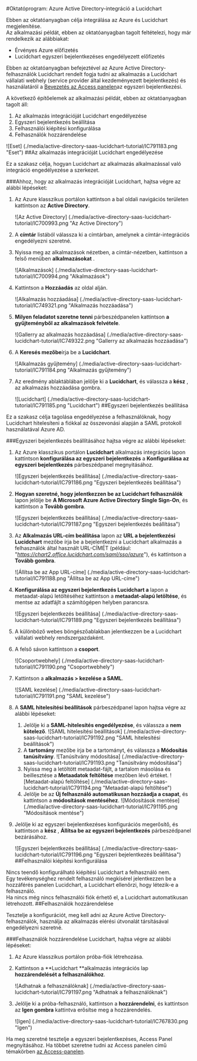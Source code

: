 <properties 
    pageTitle="Oktatóprogram: Azure Active Directory-integráció a Lucidchart |} Microsoft Azure" 
    description="Megtudhatja, hogyan használhatja a Lucidchart az Azure Active Directory ahhoz, hogy az egyszeri bejelentkezés, automatikus kiépítési és az egyéb!" 
    services="active-directory" 
    authors="jeevansd"  
    documentationCenter="na" 
    manager="femila"/>
<tags 
    ms.service="active-directory" 
    ms.devlang="na" 
    ms.topic="article" 
    ms.tgt_pltfrm="na" 
    ms.workload="identity" 
    ms.date="09/29/2016" 
    ms.author="jeedes" />

#<a name="tutorial-azure-active-directory-integration-with-lucidchart"></a>Oktatóprogram: Azure Active Directory-integráció a Lucidchart
  
Ebben az oktatóanyagban célja integrálása az Azure és Lucidchart megjelenítése.  
Az alkalmazási példát, ebben az oktatóanyagban tagolt feltételezi, hogy már rendelkezik az alábbiakat:

-   Érvényes Azure előfizetés
-   Lucidchart egyszeri bejelentkezéses engedélyezett előfizetés
  
Ebben az oktatóanyagban befejeztével az Azure Active Directory-felhasználók Lucidchart rendelt fogja tudni az alkalmazás a Lucidchart vállalati webhely (service provider által kezdeményezett bejelentkezés) és használatáról a [Bevezetés az Access panelen](active-directory-saas-access-panel-introduction.md)az egyszeri bejelentkezési.
  
A következő építőelemek az alkalmazási példát, ebben az oktatóanyagban tagolt áll:

1.  Az alkalmazás integrációját Lucidchart engedélyezése
2.  Egyszeri bejelentkezés beállítása
3.  Felhasználói kiépítési konfigurálása
4.  Felhasználók hozzárendelése

![Eset] (./media/active-directory-saas-lucidchart-tutorial/IC791183.png "Eset")
##<a name="enabling-the-application-integration-for-lucidchart"></a>Az alkalmazás integrációját Lucidchart engedélyezése
  
Ez a szakasz célja, hogyan Lucidchart az alkalmazás alkalmazással való integráció engedélyezése a szerkezet.

###<a name="to-enable-the-application-integration-for-lucidchart-perform-the-following-steps"></a>Ahhoz, hogy az alkalmazás integrációját Lucidchart, hajtsa végre az alábbi lépéseket:

1.  Az Azure klasszikus portálon kattintson a bal oldali navigációs területen kattintson az **Active Directory**.

    ![Az Active Directory] (./media/active-directory-saas-lucidchart-tutorial/IC700993.png "Az Active Directory")

2.  A **címtár** listából válassza ki a címtárban, amelynek a címtár-integrációs engedélyezni szeretné.

3.  Nyissa meg az alkalmazások nézetben, a címtár-nézetben, kattintson a felső menüben **alkalmazásokat** .

    ![Alkalmazások] (./media/active-directory-saas-lucidchart-tutorial/IC700994.png "Alkalmazások")

4.  Kattintson a **Hozzáadás** az oldal alján.

    ![Alkalmazás hozzáadása] (./media/active-directory-saas-lucidchart-tutorial/IC749321.png "Alkalmazás hozzáadása")

5.  **Milyen feladatot szeretne tenni** párbeszédpanelen kattintson **a gyűjteményből az alkalmazások felvétele**.

    ![Gallerry az alkalmazás hozzáadása] (./media/active-directory-saas-lucidchart-tutorial/IC749322.png "Gallerry az alkalmazás hozzáadása")

6.  A **Keresés mezőbe**írja be a **Lucidchart**.

    ![Alkalmazás gyűjtemény] (./media/active-directory-saas-lucidchart-tutorial/IC791184.png "Alkalmazás gyűjtemény")

7.  Az eredmény ablaktáblában jelölje ki a **Lucidchart**, és válassza a **kész** , az alkalmazás hozzáadása gombra.

    ![Lucidchart] (./media/active-directory-saas-lucidchart-tutorial/IC791185.png "Lucidchart")
##<a name="configuring-single-sign-on"></a>Egyszeri bejelentkezés beállítása
  
Ez a szakasz célja tagolása engedélyezése a felhasználóknak, hogy Lucidchart hitelesíteni a fiókkal az összevonási alapján a SAML protokoll használatával Azure AD.

###<a name="to-configure-single-sign-on-perform-the-following-steps"></a>Egyszeri bejelentkezés beállításához hajtsa végre az alábbi lépéseket:

1.  Az Azure klasszikus portálon **Lucidchart** alkalmazás integrációs lapon kattintson **konfigurálása az egyszeri bejelentkezés** a **Konfigurálása az egyszeri bejelentkezés** párbeszédpanel megnyitásához.

    ![Egyszeri bejelentkezés beállítása] (./media/active-directory-saas-lucidchart-tutorial/IC791186.png "Egyszeri bejelentkezés beállítása")

2.  **Hogyan szeretné, hogy jelentkezzen be az Lucidchart felhasználók** lapon jelölje be **A Microsoft Azure Active Directory Single Sign-On**, és kattintson a **Tovább gombra**.

    ![Egyszeri bejelentkezés beállítása] (./media/active-directory-saas-lucidchart-tutorial/IC791187.png "Egyszeri bejelentkezés beállítása")

3.  Az **Alkalmazás URL-cím beállítása** lapon az **URL a bejelentkezési Lucidchart** mezőbe írja be a bejelentkezni a Lucidchart alkalmazás a felhasználók által használt URL-CÍMÉT (például: "*https://chart2.office.lucidchart.com/saml/sso/azure*"), és kattintson a **Tovább gombra**.

    ![Állítsa be az App URL-címe] (./media/active-directory-saas-lucidchart-tutorial/IC791188.png "Állítsa be az App URL-címe")

4.  **Konfigurálása az egyszeri bejelentkezés Lucidchart a** lapon a metaadat-alapú letöltéséhez kattintson a **metaadat-alapú letöltése**, és mentse az adatfájlt a számítógépen helyben parancsra.

    ![Egyszeri bejelentkezés beállítása] (./media/active-directory-saas-lucidchart-tutorial/IC791189.png "Egyszeri bejelentkezés beállítása")

5.  A különböző webes böngészőablakban jelentkezzen be a Lucidchart vállalati webhely rendszergazdaként.

6.  A felső sávon kattintson a **csoport**.

    ![Csoportwebhely] (./media/active-directory-saas-lucidchart-tutorial/IC791190.png "Csoportwebhely")

7.  Kattintson a **alkalmazás \> kezelése a SAML**.

    ![SAML kezelése] (./media/active-directory-saas-lucidchart-tutorial/IC791191.png "SAML kezelése")

8.  A **SAML hitelesítési beállítások** párbeszédpanel lapon hajtsa végre az alábbi lépéseket:

    1.  Jelölje ki a **SAML-hitelesítés engedélyezése**, és válassza a **nem kötelező**.
        ![SAML hitelesítési beállítások] (./media/active-directory-saas-lucidchart-tutorial/IC791192.png "SAML hitelesítési beállítások")
    2.  A **tartomány** mezőbe írja be a tartományt, és válassza a **Módosítás tanúsítvány**.
        ![Tanúsítvány módosítása] (./media/active-directory-saas-lucidchart-tutorial/IC791193.png "Tanúsítvány módosítása")
    3.  Nyissa meg a letöltött metaadat-fájlt, a tartalom másolása és beillesztése a **Metaadatok feltöltése** mezőben lévő értéket.
        ![Metaadat-alapú feltöltése] (./media/active-directory-saas-lucidchart-tutorial/IC791194.png "Metaadat-alapú feltöltése")
    4.  Jelölje be az **Új felhasználó automatikusan hozzáadja a csapat**, és kattintson a **módosítások mentéséhez**.
        ![Módosítások mentése] (./media/active-directory-saas-lucidchart-tutorial/IC791195.png "Módosítások mentése")

9.  Jelölje ki az egyszeri bejelentkezéses konfigurációs megerősítő, és kattintson a **kész** , **Állítsa be az egyszeri bejelentkezés** párbeszédpanel bezárásához.

    ![Egyszeri bejelentkezés beállítása] (./media/active-directory-saas-lucidchart-tutorial/IC791196.png "Egyszeri bejelentkezés beállítása")
##<a name="configuring-user-provisioning"></a>Felhasználói kiépítési konfigurálása
  
Nincs teendő konfigurálható kiépítési Lucidchart a felhasználó nem.  
Egy tevékenységhez rendelt felhasználó megkísérel jelentkezzen be a hozzáférés panelen Lucidchart, a Lucidchart ellenőrzi, hogy létezik-e a felhasználó.  
Ha nincs még nincs felhasználói fiók érhető el, a Lucidchart automatikusan létrehozott.
##<a name="assigning-users"></a>Felhasználók hozzárendelése
  
Tesztelje a konfigurációt, meg kell adni az Azure Active Directory-felhasználók, használja az alkalmazás elérési útvonalát társításával engedélyezni szeretné.

###<a name="to-assign-users-to-lucidchart-perform-the-following-steps"></a>Felhasználók hozzárendelése Lucidchart, hajtsa végre az alábbi lépéseket:

1.  Az Azure klasszikus portálon próba-fiók létrehozása.

2.  Kattintson a **Lucidchart **alkalmazás integrációs lap **hozzárendelését a felhasználókhoz**.

    ![Adhatnak a felhasználóknak] (./media/active-directory-saas-lucidchart-tutorial/IC791197.png "Adhatnak a felhasználóknak")

3.  Jelölje ki a próba-felhasználó, kattintson a **hozzárendelni**, és kattintson az **Igen gombra** kattintva erősítse meg a hozzárendelés.

    ![Igen] (./media/active-directory-saas-lucidchart-tutorial/IC767830.png "Igen")
  
Ha meg szeretné tesztelje a egyszeri bejelentkezéses, Access Panel megnyitásához. Ha többet szeretne tudni az Access panelen című témakörben [az Access-panelen](active-directory-saas-access-panel-introduction.md).